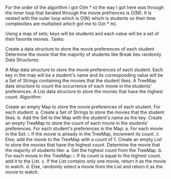 For the order of the algorithm I got O(m * n) the way I got here was through the inner loop that iterated through the movie prefrences is O(M). It is nested with the outer loop which is O(N) which is students so their time complexities are multiplied which got me to O(n * m).

Using a map of sets; keys will be students and each value will be a set of their favorite movies.
Tasks:

Create a data structure to store the movie preferences of each student
Determine the movie that the majority of students like
Break ties randomly
Data Structures:

A Map data structure to store the movie preferences of each student. Each key in the map will be a student's name and its corresponding value will be a Set of Strings containing the movies that the student likes.
A TreeMap data structure to count the occurrence of each movie in the students' preferences.
A List data structure to store the movies that have the highest count.
Algorithm:

Create an empty Map to store the movie preferences of each student.
For each student:
a. Create a Set of Strings to store the movies that the student likes.
b. Add the Set to the Map with the student's name as the key.
Create an empty TreeMap to store the count of each movie in the students' preferences.
For each student's preferences in the Map:
a. For each movie in the Set:
i. If the movie is already in the TreeMap, increment its count.
ii. Else, add the movie to the TreeMap with a count of 1.
Create an empty List to store the movies that have the highest count.
Determine the movie that the majority of students like:
a. Get the highest count from the TreeMap.
b. For each movie in the TreeMap:
i. If its count is equal to the highest count, add it to the List.
c. If the List contains only one movie, return it as the movie to watch.
d. Else, randomly select a movie from the List and return it as the movie to watch.
